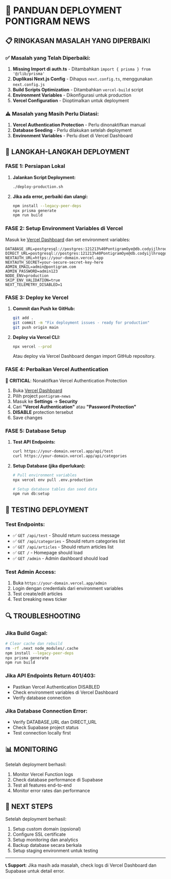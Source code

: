 # 🚀 PANDUAN DEPLOYMENT PONTIGRAM NEWS

## 📋 RINGKASAN MASALAH YANG DIPERBAIKI

### ✅ Masalah yang Telah Diperbaiki:
1. **Missing Import di auth.ts** - Ditambahkan `import { prisma } from '@/lib/prisma'`
2. **Duplikasi Next.js Config** - Dihapus `next.config.ts`, menggunakan `next.config.js`
3. **Build Scripts Optimization** - Ditambahkan `vercel-build` script
4. **Environment Variables** - Dikonfigurasi untuk production
5. **Vercel Configuration** - Dioptimalkan untuk deployment

### ⚠️ Masalah yang Masih Perlu Diatasi:
1. **Vercel Authentication Protection** - Perlu dinonaktifkan manual
2. **Database Seeding** - Perlu dilakukan setelah deployment
3. **Environment Variables** - Perlu diset di Vercel Dashboard

## 🔧 LANGKAH-LANGKAH DEPLOYMENT

### FASE 1: Persiapan Lokal

1. **Jalankan Script Deployment:**
   ```bash
   ./deploy-production.sh
   ```

2. **Jika ada error, perbaiki dan ulangi:**
   ```bash
   npm install --legacy-peer-deps
   npx prisma generate
   npm run build
   ```

### FASE 2: Setup Environment Variables di Vercel

Masuk ke [Vercel Dashboard](https://vercel.com/dashboard) dan set environment variables:

```
DATABASE_URL=postgresql://postgres:121213%40PontigramOye@db.codyijlhroqgdeqqohiv.supabase.co:5432/postgres
DIRECT_URL=postgresql://postgres:121213%40PontigramOye@db.codyijlhroqgdeqqohiv.supabase.co:5432/postgres
NEXTAUTH_URL=https://your-domain.vercel.app
NEXTAUTH_SECRET=your-secure-secret-key-here
ADMIN_EMAIL=admin@pontigram.com
ADMIN_PASSWORD=admin123
NODE_ENV=production
SKIP_ENV_VALIDATION=true
NEXT_TELEMETRY_DISABLED=1
```

### FASE 3: Deploy ke Vercel

1. **Commit dan Push ke GitHub:**
   ```bash
   git add .
   git commit -m "Fix deployment issues - ready for production"
   git push origin main
   ```

2. **Deploy via Vercel CLI:**
   ```bash
   npx vercel --prod
   ```

   Atau deploy via Vercel Dashboard dengan import GitHub repository.

### FASE 4: Perbaikan Vercel Authentication

🚨 **CRITICAL**: Nonaktifkan Vercel Authentication Protection

1. Buka [Vercel Dashboard](https://vercel.com/dashboard)
2. Pilih project `pontigram-news`
3. Masuk ke **Settings** → **Security**
4. Cari **"Vercel Authentication"** atau **"Password Protection"**
5. **DISABLE** protection tersebut
6. Save changes

### FASE 5: Database Setup

1. **Test API Endpoints:**
   ```bash
   curl https://your-domain.vercel.app/api/test
   curl https://your-domain.vercel.app/api/categories
   ```

2. **Setup Database (jika diperlukan):**
   ```bash
   # Pull environment variables
   npx vercel env pull .env.production
   
   # Setup database tables dan seed data
   npm run db:setup
   ```

## 🧪 TESTING DEPLOYMENT

### Test Endpoints:
- ✅ `GET /api/test` - Should return success message
- ✅ `GET /api/categories` - Should return categories list
- ✅ `GET /api/articles` - Should return articles list
- ✅ `GET /` - Homepage should load
- ✅ `GET /admin` - Admin dashboard should load

### Test Admin Access:
1. Buka `https://your-domain.vercel.app/admin`
2. Login dengan credentials dari environment variables
3. Test create/edit articles
4. Test breaking news ticker

## 🔍 TROUBLESHOOTING

### Jika Build Gagal:
```bash
# Clear cache dan rebuild
rm -rf .next node_modules/.cache
npm install --legacy-peer-deps
npx prisma generate
npm run build
```

### Jika API Endpoints Return 401/403:
- Pastikan Vercel Authentication DISABLED
- Check environment variables di Vercel Dashboard
- Verify database connection

### Jika Database Connection Error:
- Verify DATABASE_URL dan DIRECT_URL
- Check Supabase project status
- Test connection locally first

## 📊 MONITORING

Setelah deployment berhasil:
1. Monitor Vercel Function logs
2. Check database performance di Supabase
3. Test all features end-to-end
4. Monitor error rates dan performance

## 🎯 NEXT STEPS

Setelah deployment berhasil:
1. Setup custom domain (opsional)
2. Configure SSL certificate
3. Setup monitoring dan analytics
4. Backup database secara berkala
5. Setup staging environment untuk testing

---

**📞 Support**: Jika masih ada masalah, check logs di Vercel Dashboard dan Supabase untuk detail error.
